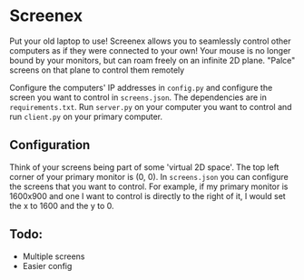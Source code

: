 # Screenex

Put your old laptop to use! Screenex allows you to seamlessly control other computers as if they were connected to your own! Your mouse is no longer bound by your monitors, but can roam freely on an infinite 2D plane. "Palce" screens on that plane to control them remotely

Configure the computers' IP addresses in `config.py` and configure the screen you want to control in `screens.json`. The dependencies are in `requirements.txt`. Run `server.py` on your computer you want to control and run `client.py` on your primary computer.

## Configuration

Think of your screens being part of some 'virtual 2D space'. The top left corner of your primary monitor is (0, 0). In `screens.json` you can configure the screens that you want to control. For example, if my primary monitor is 1600x900 and one I want to control is directly to the right of it, I would set the x to 1600 and the y to 0.

## Todo:

 - Multiple screens
 - Easier config